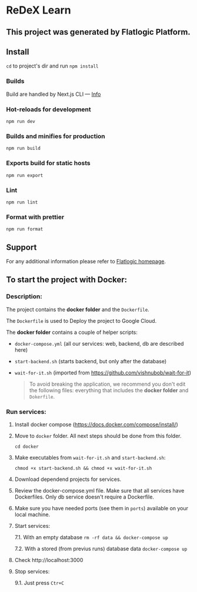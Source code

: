 # ReDeX Learn

## This project was generated by Flatlogic Platform.
## Install

`cd` to project's dir and run `npm install`

### Builds

Build are handled by Next.js CLI &mdash; [Info](https://nextjs.org/docs/api-reference/cli)

### Hot-reloads for development

```
npm run dev
```

### Builds and minifies for production

```
npm run build
```

### Exports build for static hosts

```
npm run export
```

### Lint

```
npm run lint
```

### Format with prettier

```
npm run format
```

## Support
For any additional information please refer to [Flatlogic homepage](https://flatlogic.com).

## To start the project with Docker:
### Description:

The project contains the **docker folder** and the `Dockerfile`.

The `Dockerfile` is used to Deploy the project to Google Cloud.

The **docker folder** contains a couple of helper scripts:

- `docker-compose.yml` (all our services: web, backend, db are described here)
- `start-backend.sh` (starts backend, but only after the database)
- `wait-for-it.sh` (imported from https://github.com/vishnubob/wait-for-it)

  > To avoid breaking the application, we recommend you don't edit the following files: everything that includes the **docker folder** and `Dokerfile`.

### Run services:

1. Install docker compose (https://docs.docker.com/compose/install/)

2. Move to `docker` folder. All next steps should be done from this folder.

   ``` cd docker ```

3. Make executables from `wait-for-it.sh` and `start-backend.sh`:

   ``` chmod +x start-backend.sh && chmod +x wait-for-it.sh ```

4. Download dependend projects for services.

5. Review the docker-compose.yml file. Make sure that all services have Dockerfiles. Only db service doesn't require a Dockerfile.

6. Make sure you have needed ports (see them in `ports`) available on your local machine.

7. Start services:

   7.1. With an empty database `rm -rf data && docker-compose up`

   7.2. With a stored (from previus runs) database data `docker-compose up`

8. Check http://localhost:3000

9. Stop services:

   9.1. Just press `Ctr+C`

